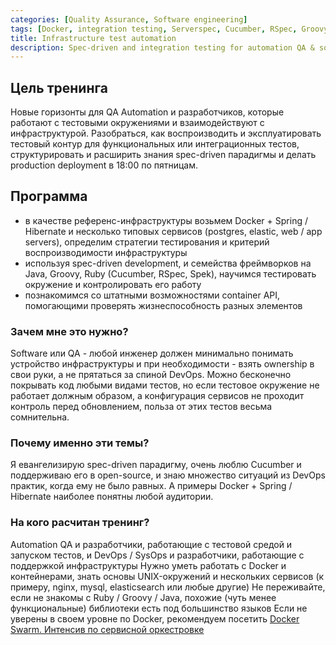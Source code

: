 ```yaml
---
categories: [Quality Assurance, Software engineering]
tags: [Docker, integration testing, Serverspec, Cucumber, RSpec, Groovy, Java]
title: Infrastructure test automation
description: Spec-driven and integration testing for automation QA & software engineers
---
```

## Цель тренинга
Новые горизонты для QA Automation и разработчиков, которые работают с тестовыми окружениями и взаимодействуют с инфраструктурой. Разобраться, как воспроизводить и эксплуатировать тестовый контур для функциональных или интеграционных тестов, структурировать и расширить знания spec-driven парадигмы и делать production deployment в 18:00 по пятницам.

## Программа
- в качестве референс-инфраструктуры возьмем Docker + Spring / Hibernate и несколько типовых сервисов (postgres, elastic, web / app servers), определим стратегии тестирования и критерий воспроизводимости инфраструктуры
- используя spec-driven development, и семейства фреймворков на Java, Groovy, Ruby (Cucumber, RSpec, Spek), научимся тестировать окружение и контролировать его работу
- познакомимся со штатными возможностями container API, помогающими проверять жизнеспособность разных элементов  

### Зачем мне это нужно?
Software или QA - любой инженер должен минимально понимать устройство инфраструктуры и при необходимости - взять ownership в свои руки, а не прятаться за спиной DevOps. Можно бесконечно покрывать код любыми видами тестов, но если тестовое окружение не работает должным образом, а конфигурация сервисов не проходит контроль перед обновлением, польза от этих тестов весьма сомнительна.

### Почему именно эти темы?
Я евангелизирую spec-driven парадигму, очень люблю Cucumber и поддерживаю его в open-source, и знаю множество ситуаций из DevOps практик, когда ему не было равных. А примеры Docker + Spring / Hibernate наиболее понятны любой аудитории.

### На кого расчитан тренинг?
Automation QA и разработчики, работающие с тестовой средой и запуском тестов, и DevOps / SysOps и разработчики, работающие с поддержкой инфраструктуры
Нужно уметь работать с Docker и контейнерами, знать основы UNIX-окружений и нескольких сервисов (к примеру, nginx, mysql, elasticsearch или любые другие)
Не переживайте, если не знакомы с Ruby / Groovy / Java, похожие (чуть менее функциональные) библиотеки есть под большинство языков
Если не уверены в своем уровне по Docker, рекомендуем посетить [Docker Swarm. Интенсив по сервисной оркестровке](/trainings/do-001/)
